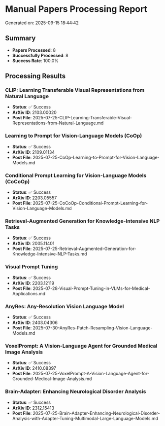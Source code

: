 # Manual Papers Processing Report

Generated on: 2025-09-15 18:44:42

## Summary

- **Papers Processed**: 8
- **Successfully Processed**: 8
- **Success Rate**: 100.0%

## Processing Results

### CLIP: Learning Transferable Visual Representations from Natural Language
- **Status**: ✅ Success
- **ArXiv ID**: 2103.00020
- **Post File**: 2025-07-25-CLIP-Learning-Transferable-Visual-Representations-from-Natural-Language.md

### Learning to Prompt for Vision-Language Models (CoOp)
- **Status**: ✅ Success
- **ArXiv ID**: 2109.01134
- **Post File**: 2025-07-25-CoOp-Learning-to-Prompt-for-Vision-Language-Models.md

### Conditional Prompt Learning for Vision-Language Models (CoCoOp)
- **Status**: ✅ Success
- **ArXiv ID**: 2203.05557
- **Post File**: 2025-07-25-CoCoOp-Conditional-Prompt-Learning-for-Vision-Language-Models.md

### Retrieval-Augmented Generation for Knowledge-Intensive NLP Tasks
- **Status**: ✅ Success
- **ArXiv ID**: 2005.11401
- **Post File**: 2025-07-25-Retrieval-Augmented-Generation-for-Knowledge-Intensive-NLP-Tasks.md

### Visual Prompt Tuning
- **Status**: ✅ Success
- **ArXiv ID**: 2203.12119
- **Post File**: 2025-07-28-Visual-Prompt-Tuning-in-VLMs-for-Medical-Applications.md

### AnyRes: Any-Resolution Vision Language Model
- **Status**: ✅ Success
- **ArXiv ID**: 2403.04306
- **Post File**: 2025-07-30-AnyRes-Patch-Resampling-Vision-Language-Models.md

### VoxelPrompt: A Vision-Language Agent for Grounded Medical Image Analysis
- **Status**: ✅ Success
- **ArXiv ID**: 2410.08397
- **Post File**: 2025-07-25-VoxelPrompt-A-Vision-Language-Agent-for-Grounded-Medical-Image-Analysis.md

### Brain-Adapter: Enhancing Neurological Disorder Analysis
- **Status**: ✅ Success
- **ArXiv ID**: 2312.15413
- **Post File**: 2025-07-25-Brain-Adapter-Enhancing-Neurological-Disorder-Analysis-with-Adapter-Tuning-Multimodal-Large-Language-Models.md
